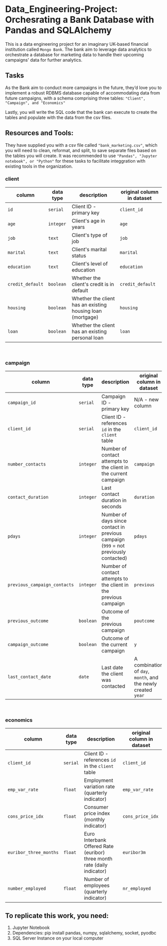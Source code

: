 # Data_Engineering-Project: Orchesrating a Bank Database with Pandas and SQLAlchemy
This is a data engineering project for an imaginary UK-based financial institution called `Mongo Bank`.
The bank aim to leverage data analytics to orchestrate a database for marketing data to handle their upcoming campaigns' data for further analytics.

## Tasks
As the Bank aim to conduct more campaigns in the future, they’d love you to implement a robust RDBMS database capable of accommodating data from future campaigns, with a schema 
comprising three tables: `"Client", "Campaign", and "Economics"`

Lastly, you will write the SQL code that the bank can execute to create the tables and populate with the data from the csv files.

## Resources and Tools: 
They have supplied you with a csv file called `"bank_marketing.csv"`, which you will need to clean, reformat, and split, to save separate files based on the tables you will create. It was recommended to use `"Pandas", "Jupyter notebook", or "Python"` for these tasks to facilitate integgration with existing tools in the organization.

### client

| column | data type | description | original column in dataset |
|--------|-----------|-------------|----------------------------|
| `id` | `serial` | Client ID - primary key | `client_id` |
| `age` | `integer` | Client's age in years | `age` |
| `job` | `text` | Client's type of job | `job` |
| `marital` | `text` | Client's marital status | `marital` | 
| `education` | `text` | Client's level of education | `education` |
| `credit_default` | `boolean` | Whether the client's credit is in default | `credit_default` |
| `housing` | `boolean` | Whether the client has an existing housing loan (mortgage) | `housing` | 
| `loan` | `boolean` | Whether the client has an existing personal loan | `loan` |

<br>

### campaign

| column | data type | description | original column in dataset |
|--------|-----------|-------------|----------------------------|
| `campaign_id` | `serial` | Campaign ID - primary key | N/A - new column |
| `client_id` | `serial` | Client ID - references `id` in the `client` table | `client_id` |
| `number_contacts` | `integer` | Number of contact attempts to the client in the current campaign | `campaign` |
| `contact_duration` | `integer` | Last contact duration in seconds | `duration` |
| `pdays` | `integer` | Number of days since contact in previous campaign (`999` = not previously contacted) | `pdays` |
| `previous_campaign_contacts` | `integer` | Number of contact attempts to the client in the previous campaign | `previous` |
| `previous_outcome` | `boolean` | Outcome of the previous campaign | `poutcome` |
| `campaign_outcome` | `boolean` | Outcome of the current campaign | `y` |
| `last_contact_date` | `date` | Last date the client was contacted | A combination of `day`, `month`, and the newly created `year` |

<br>

### economics

| column | data type | description | original column in dataset |
|--------|-----------|-------------|----------------------------|
| `client_id` | `serial` | Client ID - references `id` in the `client` table | `client_id` |
| `emp_var_rate` | `float` | Employment variation rate (quarterly indicator) | `emp_var_rate` |
| `cons_price_idx` | `float` | Consumer price index (monthly indicator) | `cons_price_idx` |
| `euribor_three_months` | `float` | Euro Interbank Offered Rate (euribor) three month rate (daily indicator) | `euribor3m` |
| `number_employed` | `float` | Number of employees (quarterly indicator)| `nr_employed` |


## To replicate this work, you need:
1. Jupyter Notebook
2. Dependencies: pip install pandas, numpy, sqlalchemy, socket, pyodbc
3. SQL Server Instance on your local computer
